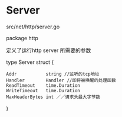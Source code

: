 # Server

src/net/http/server.go

package http

定义了运行http server 所需要的参数

type Server struct {

```
Addr           string //监听的tcp地址
Handler        Handler //即将被唤醒的处理函数
ReadTimeout    time.Duration
WriteTimeout   time.Duration
MaxHeaderBytes int ／／请求头最大字节数
```

｝

